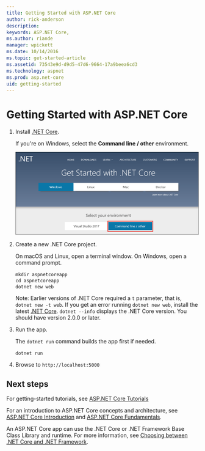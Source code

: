 ```yaml
---
title: Getting Started with ASP.NET Core
author: rick-anderson
description: 
keywords: ASP.NET Core,
ms.author: riande
manager: wpickett
ms.date: 10/14/2016
ms.topic: get-started-article
ms.assetid: 73543e9d-d9d5-47d6-9664-17a9beea6cd3
ms.technology: aspnet
ms.prod: asp.net-core
uid: getting-started
---
```

# Getting Started with ASP.NET Core

1. Install [.NET Core](https://microsoft.com/net/core).

   If you're on Windows, select the **Command line / other** environment. 

   ![Select Command line environment for Windows](getting-started/_static/win-install-cmd-line.png)

2. Create a new .NET Core project.

   On macOS and Linux, open a terminal window. On Windows, open a command prompt.

   ```terminal
   mkdir aspnetcoreapp
   cd aspnetcoreapp
   dotnet new web
   ```
    
   Note: Earlier versions of .NET Core required a `t` parameter, that is, `dotnet new -t web`. If you get an error running `dotnet new web`, install the latest [.NET Core](https://microsoft.com/net/core).  `dotnet --info` displays the .NET Core version. You should have version 2.0.0 or later.

4. Run the app.

   The `dotnet run` command builds the app first if needed.

   ```terminal
   dotnet run
   ```

5. Browse to `http://localhost:5000`

## Next steps

For getting-started tutorials, see [ASP.NET Core Tutorials](tutorials/index.md)

For an introduction to ASP.NET Core concepts and architecture, see [ASP.NET Core Introduction](index.md) and [ASP.NET Core Fundamentals](fundamentals/index.md).

An ASP.NET Core app can use the .NET Core or .NET Framework Base Class Library and runtime. For more information, see [Choosing between .NET Core and .NET Framework](https://docs.microsoft.com/dotnet/articles/standard/choosing-core-framework-server).
